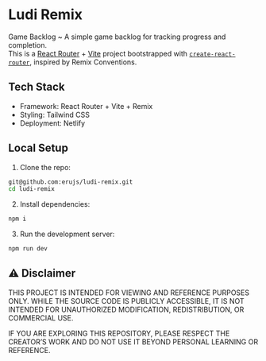 # Ludi Remix

Game Backlog ~ A simple game backlog for tracking progress and completion.  
This is a [React Router](https://reactrouter.com/home) + [Vite](https://vitejs.dev) project bootstrapped with [`create-react-router`](https://reactrouter.com/start/framework/installation), inspired by Remix Conventions.

## Tech Stack

 - Framework: React Router + Vite + Remix
 - Styling: Tailwind CSS
 - Deployment: Netlify

## Local Setup

1. Clone the repo:

```bash
git@github.com:erujs/ludi-remix.git
cd ludi-remix
```

2. Install dependencies:

```bash
npm i
```

3. Run the development server:

```bash
npm run dev
```

## ⚠️ Disclaimer

THIS PROJECT IS INTENDED FOR VIEWING AND REFERENCE PURPOSES ONLY. WHILE THE SOURCE CODE IS PUBLICLY ACCESSIBLE, IT IS NOT INTENDED FOR UNAUTHORIZED MODIFICATION, REDISTRIBUTION, OR COMMERCIAL USE.

IF YOU ARE EXPLORING THIS REPOSITORY, PLEASE RESPECT THE CREATOR’S WORK AND DO NOT USE IT BEYOND PERSONAL LEARNING OR REFERENCE.